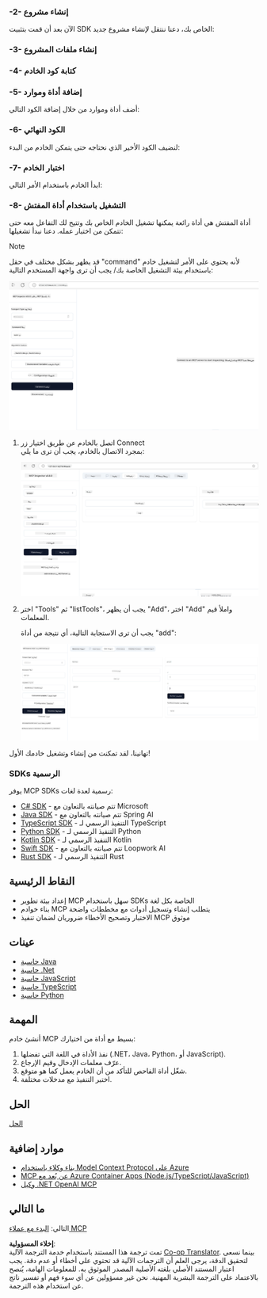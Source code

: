 <!--
CO_OP_TRANSLATOR_METADATA:
{
  "original_hash": "315ecce765d22639b60dbc41344c8533",
  "translation_date": "2025-07-09T22:56:04+00:00",
  "source_file": "03-GettingStarted/01-first-server/README.md",
  "language_code": "ar"
}
-->
### -2- إنشاء مشروع

الآن بعد أن قمت بتثبيت SDK الخاص بك، دعنا ننتقل لإنشاء مشروع جديد:

### -3- إنشاء ملفات المشروع

### -4- كتابة كود الخادم

### -5- إضافة أداة وموارد

أضف أداة وموارد من خلال إضافة الكود التالي:

### -6- الكود النهائي

لنضيف الكود الأخير الذي نحتاجه حتى يتمكن الخادم من البدء:

### -7- اختبار الخادم

ابدأ الخادم باستخدام الأمر التالي:

### -8- التشغيل باستخدام أداة المفتش

أداة المفتش هي أداة رائعة يمكنها تشغيل الخادم الخاص بك وتتيح لك التفاعل معه حتى تتمكن من اختبار عمله. دعنا نبدأ تشغيلها:
> [!NOTE]
> قد يظهر بشكل مختلف في حقل "command" لأنه يحتوي على الأمر لتشغيل خادم باستخدام بيئة التشغيل الخاصة بك/
يجب أن ترى واجهة المستخدم التالية:

![Connect](../../../../translated_images/connect.141db0b2bd05f096fb1dd91273771fd8b2469d6507656c3b0c9df4b3c5473929.ar.png)

1. اتصل بالخادم عن طريق اختيار زر Connect  
   بمجرد الاتصال بالخادم، يجب أن ترى ما يلي:

   ![Connected](../../../../translated_images/connected.73d1e042c24075d386cacdd4ee7cd748c16364c277d814e646ff2f7b5eefde85.ar.png)

1. اختر "Tools" ثم "listTools"، يجب أن يظهر "Add"، اختر "Add" واملأ قيم المعلمات.

   يجب أن ترى الاستجابة التالية، أي نتيجة من أداة "add":

   ![Result of running add](../../../../translated_images/ran-tool.a5a6ee878c1369ec1e379b81053395252a441799dbf23416c36ddf288faf8249.ar.png)

تهانينا، لقد تمكنت من إنشاء وتشغيل خادمك الأول!

### SDKs الرسمية

يوفر MCP SDKs رسمية لعدة لغات:

- [C# SDK](https://github.com/modelcontextprotocol/csharp-sdk) - تتم صيانته بالتعاون مع Microsoft  
- [Java SDK](https://github.com/modelcontextprotocol/java-sdk) - تتم صيانته بالتعاون مع Spring AI  
- [TypeScript SDK](https://github.com/modelcontextprotocol/typescript-sdk) - التنفيذ الرسمي لـ TypeScript  
- [Python SDK](https://github.com/modelcontextprotocol/python-sdk) - التنفيذ الرسمي لـ Python  
- [Kotlin SDK](https://github.com/modelcontextprotocol/kotlin-sdk) - التنفيذ الرسمي لـ Kotlin  
- [Swift SDK](https://github.com/modelcontextprotocol/swift-sdk) - تتم صيانته بالتعاون مع Loopwork AI  
- [Rust SDK](https://github.com/modelcontextprotocol/rust-sdk) - التنفيذ الرسمي لـ Rust  

## النقاط الرئيسية

- إعداد بيئة تطوير MCP سهل باستخدام SDKs الخاصة بكل لغة  
- بناء خوادم MCP يتطلب إنشاء وتسجيل أدوات مع مخططات واضحة  
- الاختبار وتصحيح الأخطاء ضروريان لضمان تنفيذ MCP موثوق  

## عينات

- [حاسبة Java](../samples/java/calculator/README.md)  
- [حاسبة .Net](../../../../03-GettingStarted/samples/csharp)  
- [حاسبة JavaScript](../samples/javascript/README.md)  
- [حاسبة TypeScript](../samples/typescript/README.md)  
- [حاسبة Python](../../../../03-GettingStarted/samples/python)  

## المهمة

أنشئ خادم MCP بسيط مع أداة من اختيارك:

1. نفذ الأداة في اللغة التي تفضلها (.NET، Java، Python، أو JavaScript).  
2. عرّف معلمات الإدخال وقيم الإرجاع.  
3. شغّل أداة الفاحص للتأكد من أن الخادم يعمل كما هو متوقع.  
4. اختبر التنفيذ مع مدخلات مختلفة.  

## الحل

[الحل](./solution/README.md)

## موارد إضافية

- [بناء وكلاء باستخدام Model Context Protocol على Azure](https://learn.microsoft.com/azure/developer/ai/intro-agents-mcp)  
- [MCP عن بُعد مع Azure Container Apps (Node.js/TypeScript/JavaScript)](https://learn.microsoft.com/samples/azure-samples/mcp-container-ts/mcp-container-ts/)  
- [وكيل .NET OpenAI MCP](https://learn.microsoft.com/samples/azure-samples/openai-mcp-agent-dotnet/openai-mcp-agent-dotnet/)  

## ما التالي

التالي: [البدء مع عملاء MCP](../02-client/README.md)

**إخلاء المسؤولية**:  
تمت ترجمة هذا المستند باستخدام خدمة الترجمة الآلية [Co-op Translator](https://github.com/Azure/co-op-translator). بينما نسعى لتحقيق الدقة، يرجى العلم أن الترجمات الآلية قد تحتوي على أخطاء أو عدم دقة. يجب اعتبار المستند الأصلي بلغته الأصلية المصدر الموثوق به. للمعلومات الهامة، يُنصح بالاعتماد على الترجمة البشرية المهنية. نحن غير مسؤولين عن أي سوء فهم أو تفسير ناتج عن استخدام هذه الترجمة.